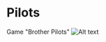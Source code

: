 # Pilots
Game "Brother Pilots"
![Alt text](https://github.com/lapl4rt/Pilots/blob/master/end.JPG "Optional title")
